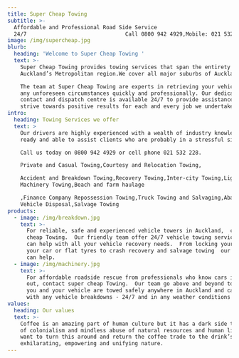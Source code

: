 ```yaml
---
title: Super Cheap Towing
subtitle: >-
  Affordable and Professional Road Side Service
  24/7                               Call 0800 942 4929,Mobile: 021 532 228
image: /img/supercheap.jpg
blurb:
  heading: 'Welcome to Super Cheap Towing '
  text: >-
    Super Cheap Towing provides towing services that span the entirety of
    Auckland’s Metropolitan region.We cover all major suburbs of Auckland. 

    The team at Super Cheap Towing are experts in retrieving your vehicle from
    any unforeseen circumstances quickly and professionally. Our dedicated
    contact and dispatch centre is available 24/7 to provide assistance and
    strive towards positive results for each and every job we undertake.
intro:
  heading: Towing Services we offer
  text: >
    Our drivers are highly experienced with a wealth of industry knowledge,
    ready and able to assist clients who are probably in a stressful situation.

    Call us today on 0800 942 4929 or cell phone 021 532 228.

    Private and Casual Towing,Courtesy and Relocation Towing,

    Accident and Breakdown Towing,Recovery Towing,Inter-city Towing,Light
    Machinery Towing,Beach and farm haulage

    ,Finance Company Repossession Towing,Truck Towing and Salvaging,Abandoned
    Vehicle Disposal,Salvage Towing
products:
  - image: /img/breakdown.jpg
    text: >-
      For reliable, safe and experienced vehicle towers in Auckland,  call super
      cheap Towing.  Our friendly team offer 24/7 vehicle towing services and
      can help with all your vehicle recovery needs.  From locking your keys in
      your car or flat tyres to crash recovery and salvage towing  our experts
      can help. 
  - image: /img/machinery.jpg
    text: >-
      For affordable roadside rescue from professionals who know cars inside and
      out, contact super cheap Towing.  Our team go above and beyond to ensure
      you and your vehicle are towed safely anywhere in Auckland and can assist
      with any vehicle breakdowns - 24/7 and in any weather conditions!
values:
  heading: Our values
  text: >-
    Coffee is an amazing part of human culture but it has a dark side too – one
    of colonialism and mindless abuse of natural resources and human lives. We
    want to turn this around and return the coffee trade to the drink’s
    exhilarating, empowering and unifying nature.
---
```


